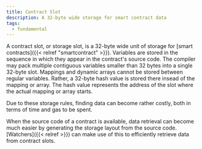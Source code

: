 ```yaml
---
title: Contract Slot
description: A 32-byte wide storage for smart contract data
tags:
  - fundamental
---
```


A contract slot, or storage slot, is a 32-byte wide unit of storage for [smart contracts]({{< relref "smartcontract" >}}). Variables are stored in the sequence in which they appear in the contract's source code. The compiler may pack multiple contiguous variables smaller than 32 bytes into a single 32-byte slot. Mappings and dynamic arrays cannot be stored between regular variables. Rather, a 32-byte hash value is stored there insead of the mapping or array. The hash value represents the address of the slot where the actual mapping or array starts.

Due to these storage rules, finding data can become rather costly, both in terms of time and gas to be spent. 

When the source code of a contract is available, data retrieval can become much easier by generating the storage layout from the source code. [Watchers]({{< relref >}}) can make use of this to efficiently retrieve data from contract slots.

